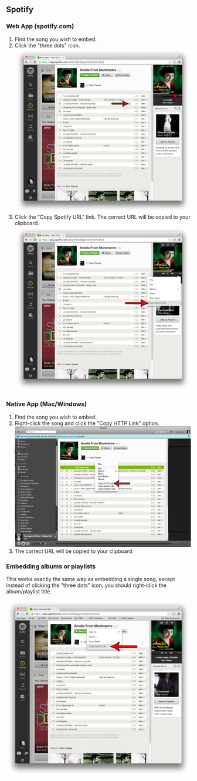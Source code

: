 ## Spotify

### Web App (spotify.com)

1. Find the song you wish to embed.
2. Click the "three dots" icon.  
![Spotify 1](images/spotify1.png)
3. Click the "Copy Spotify URL" link. The correct URL will be copied to your clipboard.  
![Spotify 2](images/spotify2.png)


### Native App (Mac/Windows)

1. Find the song you wish to embed.
2. Right-click the song and click the "Copy HTTP Link" option.  
![Spotify 3](images/spotify3.png)
3. The correct URL will be copied to your clipboard.


### Embedding albums or playlists

This works exactly the same way as embedding a single song, except instead of clicking the "three dots" icon, you should right-click the album/playlist title.

![Spotify 4](images/spotify4.png)
